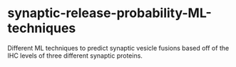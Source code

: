 # synaptic-release-probability-ML-techniques
Different ML techniques to predict synaptic vesicle fusions based off of the IHC levels of three different synaptic proteins.
